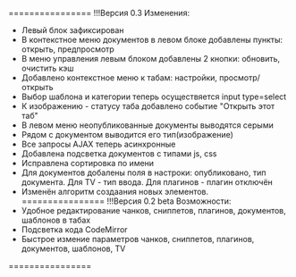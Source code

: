 ================
!!!Версия 0.3
Изменения:
- Левый блок зафиксирован
- В контекстное меню документов в левом блоке добавлены пункты: открыть, предпросмотр
- В меню управления левым блоком добавлены 2 кнопки: обновить, очистить кэш
- Добавлено контекстное меню к табам: настройки, просмотр/открыть
- Выбор шаблона и категории теперь осуществяется input type=select
- К изображению - статусу таба добавлено событие "Открыть этот таб"
- В левом меню неопубликованные документы выводятся серыми
- Рядом с документом выводится его тип(изображение)
- Все запросы AJAX теперь асинхронные
- Добавлена подсветка документов с типами js, css
- Исправлена сортировка по имени
- Для документов добалены поля в настроки: опубликовано, тип документа. Для TV - тип ввода. Для плагинов - плагин отключён
- Изменён алгоритм создаания новых элементов.
================
!!!Версия 0.2 beta
Возможности:
- Удобное редактирование чанков, сниппетов, плагинов, документов, шаблонов в табах
- Подсветка кода CodeMirror
- Быстрое измение параметров чанков, сниппетов, плагинов, документов, шаблонов, TV

================
